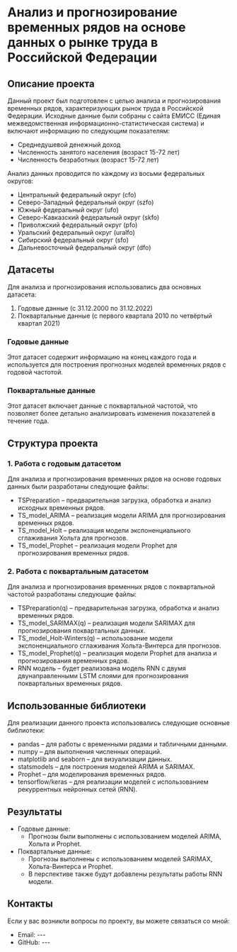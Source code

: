 # Анализ и прогнозирование временных рядов на основе данных о рынке труда в Российской Федерации
## Описание проекта
Данный проект был подготовлен с целью анализа и прогнозирования временных рядов, характеризующих рынок труда в Российской Федерации. 
Исходные данные были собраны с сайта ЕМИСС (Единая межведомственная информационно-статистическая система) и включают информацию по следующим показателям:
* Среднедушевой денежный доход
* Численность занятого населения (возраст 15-72 лет)
* Численность безработных (возраст 15-72 лет)

Анализ данных проводится по каждому из восьми федеральных округов:
* Центральный федеральный округ (cfo)
* Северо-Западный федеральный округ (szfo)
* Южный федеральный округ (ufo)
* Северо-Кавказский федеральный округ (skfo)
* Приволжский федеральный округ (pfo)
* Уральский федеральный округ (uralfo)
* Сибирский федеральный округ (sfo)
* Дальневосточный федеральный округ (dfo)

## Датасеты
Для анализа и прогнозирования использовались два основных датасета:

1. Годовые данные (с 31.12.2000 по 31.12.2022)
2. Поквартальные данные (с первого квартала 2010 по четвёртый квартал 2021)

### Годовые данные
Этот датасет содержит информацию на конец каждого года и используется для построения прогнозных моделей временных рядов с годовой частотой.

### Поквартальные данные
Этот датасет включает данные с поквартальной частотой, что позволяет более детально анализировать изменения показателей в течение года.

## Структура проекта
### 1. Работа с годовым датасетом
Для анализа и прогнозирования временных рядов на основе годовых данных были разработаны следующие файлы:
* TSPreparation – предварительная загрузка, обработка и анализ исходных временных рядов.
* TS_model_ARIMA – реализация модели ARIMA для прогнозирования временных рядов.
* TS_model_Holt – реализация модели экспоненциального сглаживания Хольта для прогнозов.
* TS_model_Prophet – реализация модели Prophet для прогнозирования временных рядов.

### 2. Работа с поквартальным датасетом
Для анализа и прогнозирования временных рядов с поквартальной частотой разработаны следующие файлы:
* TSPreparation(q) – предварительная загрузка, обработка и анализ временных рядов.
* TS_model_SARIMAX(q) – реализация модели SARIMAX для прогнозирования поквартальных данных.
* TS_model_Holt-Winters(q) – использование модели экспоненциального сглаживания Хольта-Винтерса для прогнозов.
* TS_model_Prophet(q) – реализация модели Prophet для анализа и прогнозирования временных рядов.
* RNN модель – будет реализована модель RNN с двумя двунаправленными LSTM слоями для прогнозирования поквартальных временных рядов.

## Использованные библиотеки
Для реализации данного проекта использовались следующие основные библиотеки:
* pandas – для работы с временными рядами и табличными данными.
* numpy – для выполнения численных операций.
* matplotlib and seaborn – для визуализации данных.
* statsmodels – для построения моделей ARIMA и SARIMAX.
* Prophet – для моделирования временных рядов.
* tensorflow/keras – для реализации моделей с использованием рекуррентных нейронных сетей (RNN).

## Результаты
* Годовые данные:
  * Прогнозы были выполнены с использованием моделей ARIMA, Хольта и Prophet.
* Поквартальные данные:
  * Прогнозы выполнены с использованием моделей SARIMAX, Хольта-Винтерса и Prophet.
  * В перспективе также будут добавлены результаты работы RNN модели.

## Контакты
Если у вас возникли вопросы по проекту, вы можете связаться со мной:

* Email: ---
* GitHub: ---
